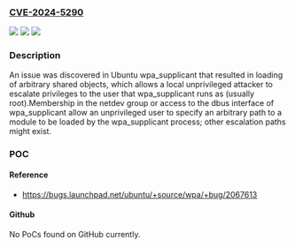 ### [CVE-2024-5290](https://cve.mitre.org/cgi-bin/cvename.cgi?name=CVE-2024-5290)
![](https://img.shields.io/static/v1?label=Product&message=wpa_supplicant&color=blue)
![](https://img.shields.io/static/v1?label=Version&message=2%3A2.10-15%3C%202%3A2.10-21ubuntu0.1%20&color=brighgreen)
![](https://img.shields.io/static/v1?label=Vulnerability&message=CWE-427%20Uncontrolled%20Search%20Path%20Element&color=brighgreen)

### Description

An issue was discovered in Ubuntu wpa_supplicant that resulted in loading of arbitrary shared objects, which allows a local unprivileged attacker to escalate privileges to the user that wpa_supplicant runs as (usually root).Membership in the netdev group or access to the dbus interface of wpa_supplicant allow an unprivileged user to specify an arbitrary path to a module to be loaded by the wpa_supplicant process; other escalation paths might exist.

### POC

#### Reference
- https://bugs.launchpad.net/ubuntu/+source/wpa/+bug/2067613

#### Github
No PoCs found on GitHub currently.

